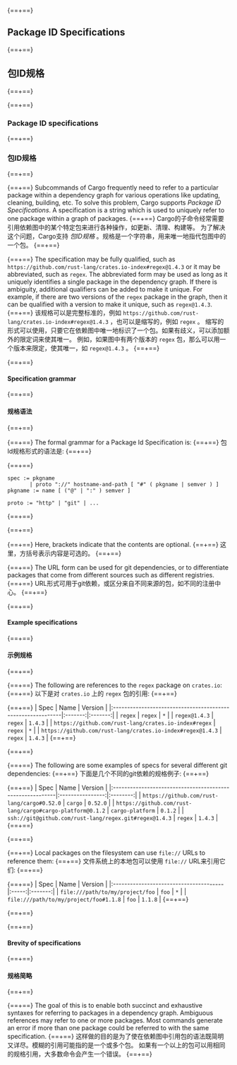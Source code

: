 {==+==}
## Package ID Specifications
{==+==}
## 包ID规格
{==+==}


{==+==}
### Package ID specifications
{==+==}
### 包ID规格
{==+==}


{==+==}
Subcommands of Cargo frequently need to refer to a particular package within a
dependency graph for various operations like updating, cleaning, building, etc.
To solve this problem, Cargo supports *Package ID Specifications*. A specification
is a string which is used to uniquely refer to one package within a graph of
packages.
{==+==}
Cargo的子命令经常需要引用依赖图中的某个特定包来进行各种操作，如更新、清理、构建等。
为了解决这个问题，Cargo支持 *包ID规格* 。规格是一个字符串，用来唯一地指代包图中的一个包。
{==+==}


{==+==}
The specification may be fully qualified, such as
`https://github.com/rust-lang/crates.io-index#regex@1.4.3` or it may be
abbreviated, such as `regex`. The abbreviated form may be used as long as it
uniquely identifies a single package in the dependency graph. If there is
ambiguity, additional qualifiers can be added to make it unique. For example,
if there are two versions of the `regex` package in the graph, then it can be
qualified with a version to make it unique, such as `regex@1.4.3`.
{==+==}
该规格可以是完整标准的，例如 `https://github.com/rust-lang/crates.io-index#regex@1.4.3` ，也可以是缩写的，例如 `regex` 。
缩写的形式可以使用，只要它在依赖图中唯一地标识了一个包。如果有歧义，可以添加额外的限定词来使其唯一。
例如，如果图中有两个版本的 `regex` 包，那么可以用一个版本来限定，使其唯一，如 `regex@1.4.3` 。
{==+==}


{==+==}
#### Specification grammar
{==+==}
#### 规格语法
{==+==}


{==+==}
The formal grammar for a Package Id Specification is:
{==+==}
包Id规格形式的语法是:
{==+==}


{==+==}
```notrust
spec := pkgname
       | proto "://" hostname-and-path [ "#" ( pkgname | semver ) ]
pkgname := name [ ("@" | ":" ) semver ]

proto := "http" | "git" | ...
```
{==+==}

{==+==}


{==+==}
Here, brackets indicate that the contents are optional.
{==+==}
这里，方括号表示内容是可选的。
{==+==}


{==+==}
The URL form can be used for git dependencies, or to differentiate packages
that come from different sources such as different registries.
{==+==}
URL形式可用于git依赖，或区分来自不同来源的包，如不同的注册中心。
{==+==}


{==+==}
#### Example specifications
{==+==}
#### 示例规格
{==+==}


{==+==}
The following are references to the `regex` package on `crates.io`:
{==+==}
以下是对 `crates.io` 上的 `regex` 包的引用:
{==+==}


{==+==}
| Spec                                                        | Name    | Version |
|:------------------------------------------------------------|:-------:|:-------:|
| `regex`                                                     | `regex` | `*`     |
| `regex@1.4.3`                                               | `regex` | `1.4.3` |
| `https://github.com/rust-lang/crates.io-index#regex`        | `regex` | `*`     |
| `https://github.com/rust-lang/crates.io-index#regex@1.4.3`  | `regex` | `1.4.3` |
{==+==}

{==+==}


{==+==}
The following are some examples of specs for several different git dependencies:
{==+==}
下面是几个不同的git依赖的规格例子:
{==+==}


{==+==}
| Spec                                                      | Name             | Version  |
|:----------------------------------------------------------|:----------------:|:--------:|
| `https://github.com/rust-lang/cargo#0.52.0`               | `cargo`          | `0.52.0` |
| `https://github.com/rust-lang/cargo#cargo-platform@0.1.2` | <nobr>`cargo-platform`</nobr> | `0.1.2`  |
| `ssh://git@github.com/rust-lang/regex.git#regex@1.4.3`    | `regex`          | `1.4.3`  |
{==+==}

{==+==}


{==+==}
Local packages on the filesystem can use `file://` URLs to reference them:
{==+==}
文件系统上的本地包可以使用 `file://` URL来引用它们:
{==+==}


{==+==}
| Spec                                   | Name  | Version |
|:---------------------------------------|:-----:|:-------:|
| `file:///path/to/my/project/foo`       | `foo` | `*`     |
| `file:///path/to/my/project/foo#1.1.8` | `foo` | `1.1.8` |
{==+==}

{==+==}


{==+==}
#### Brevity of specifications
{==+==}
#### 规格简略
{==+==}


{==+==}
The goal of this is to enable both succinct and exhaustive syntaxes for
referring to packages in a dependency graph. Ambiguous references may refer to
one or more packages. Most commands generate an error if more than one package
could be referred to with the same specification.
{==+==}
这样做的目的是为了使在依赖图中引用包的语法既简明又详尽。模糊的引用可能指的是一个或多个包。
如果有一个以上的包可以用相同的规格引用，大多数命令会产生一个错误。
{==+==}